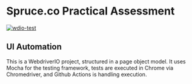 # Spruce.co Practical Assessment
[![wdio-test](https://github.com/angelo-loria/spruce-practical-assessment/actions/workflows/wdio-test.yaml/badge.svg)](https://github.com/angelo-loria/spruce-practical-assessment/actions/workflows/wdio-test.yaml)

## UI Automation
This is a WebdriverIO project, structured in a page object model. It uses Mocha for the testing framework, tests are executed in Chrome via Chromedriver, and Github Actions is handling execution.

